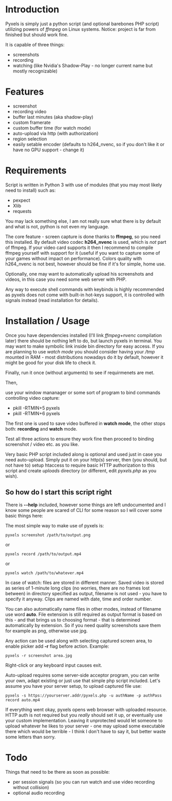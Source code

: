 # Introduction
Pyxels is simply just a python script (and optional barebones PHP script) utilizing powers of *ffmpeg* on Linux systems.
Notice: project is far from finished but should work fine.

It is capable of three things:
* screenshots
* recording
* watching (like Nvidia's Shadow-Play - no longer current name but mostly recognizable)

# Features
* screenshot
* recording video
* buffer last minutes (aka shadow-play)
* custom framerate
* custom buffer time (for watch mode)
* auto-upload via http (with authorization)
* region selection
* easily setable encoder (defaults to h264_nvenc, so if you don't like it or have no GPU support - change it)

# Requirements
Script is written in Python 3 with use of modules (that you may most likely need to install) such as:
* pexpect
* Xlib
* requests

You may lack something else, I am not really sure what there is by default and what is not, python is not even my language.

The core feature - screen capture is done thanks to **ffmpeg**, so you need this installed. By default video codec **h264_nvenc** is used, which is *not* part of ffmpeg. If your video card supports it then I recommend to compile ffmpeg yourself with support for it (useful if you want to capture some of your games without impact on performance). Colors quality with h264_nvenc is not best, however should be fine if it's for simple, home use.

Optionally, one may want to automatically upload his screenshots and videos, in this case you need some web server with PHP.

Any way to execute shell commands with keybinds is highly recommended as pyxels does not come with built-in hot-keys support, it is controlled with signals instead (read installation for details).

# Installation / Usage
Once you have dependencies installed (I'll link *ffmpeg+nvenc* compilation later) there should be nothing left to do, but launch pyxels in terminal. You may want to make symbolic link inside bin directory for easy access. If you are planning to use *watch mode* you should consider having your */tmp* mounted in RAM - most distributions nowadays do it by default, however it might be good for your disk life to check it.

Finally, run it once (without arguments) to see if requirmenets are met.

Then,

use your window mananager or some sort of program to bind commands controlling video capture:
* pkill -RTMIN+5 pyxels
* pkill -RTMIN+6 pyxels

The first one is used to save video buffered in **watch mode**, the other stops both: **recording** and **watch** mode.

Test all three actions to ensure they work fine then proceed to binding screenshot / video etc. as you like.

Very basic PHP script included along is optional and used just in case you need auto-upload. Simply put it on your http(s) server, then (you should, but not have to) setup htaccess to require basic HTTP authorization to this script and create *uploads* directory (or different, edit *pyxels.php* as you wish).

## So how do I start this script right
There is **--help** included, however some things are left undocumented and I know some people are scared of CLI for some reason so I will cover some basic things here:

The most simple way to make use of pyxels is:
```
pyxels screenshot /path/to/output.png
```
or
```
pyxels record /path/to/output.mp4
```
or
```
pyxels watch /path/to/whatever.mp4
```
In case of watch: files are stored in different manner. Saved video is stored as series of 1-minute long clips (no worries, there are no frames lost between) in directory specified as output, filename is not used - you have to specify it anyway. Clips are named with date, time and order number.

You can also automatically name files in other modes, instead of filename use word **auto**. File extension is still required as output format is based on this - and that brings us to choosing format - that is determined automatically by extension. So if you need quality screenshots save them for example as png, otherwise use jpg.

Any action can be used along with selecting captured screen area, to enable picker add **-r** flag before action. Example:
```
pyxels -r screenshot area.jpg
```
Right-click or any keyboard input causes exit.

Auto-upload requires some server-side acceptor program, you can write your own, adapt existing or just use that simple php script included. Let's assume you have your server setup, to upload captured file use:
```
pyxels -s https://yourserver.addr/pyxels.php -u authName -p authPass record auto.mp4
```
If everything went okay, pyxels opens web browser with uploaded resource.
HTTP auth is not required but you *really* should set it up, or eventually use your custom implementation. Leaving it unprotected would let someone to upload whatever he likes to your server - one may upload some executable there which would be terrible - I think I don't have to say it, but better waste some letters than sorry.

# Todo
Things that need to be there as soon as possible:
* per session signals (so you can run watch and use video recording without collision)
* optional audio recording
